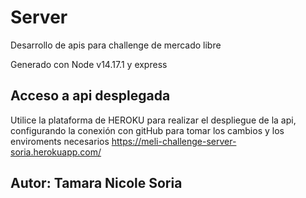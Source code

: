 # Server

Desarrollo de apis para challenge de mercado libre

Generado con Node v14.17.1 y express

## Acceso a api desplegada

Utilice la plataforma de HEROKU para realizar el despliegue de la api, configurando la conexión con gitHub para tomar los cambios y los enviroments necesarios
https://meli-challenge-server-soria.herokuapp.com/

## Autor: Tamara Nicole Soria

